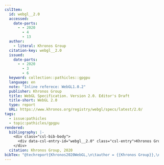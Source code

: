 ```yaml
---
cslItem:
  id: webgl__2.0
  accessed:
    date-parts:
      - - 2020
        - 4
        - 13
  author:
    - literal: Khronos Group
  citation-key: webgl__2.0
  issued:
    date-parts:
      - - 2020
        - 3
        - 6
  keyword: collection::pathicles::gpgpu
  language: en
  note: "Inline referece: WebGL1.0.2"
  publisher: Khronos Group
  title: WebGL Specification. Version 2.0. Editor's Draft
  title-short: WebGL 2.0
  type: report
  URL: https://www.khronos.org/registry/webgl/specs/latest/2.0/
tags:
  - issue:pathicles
  - topic:pathicles/gpgpu
rendered:
  bibliography: |-
    <div class="csl-bib-body">
      <div data-csl-entry-id="webgl__2.0" class="csl-entry">Khronos Group 2020 <i>WebGL Specification. Version 2.0. Editor’s Draft</i>. Khronos Group. Available at: <a href='https://www.khronos.org/registry/webgl/specs/latest/2.0/'>https://www.khronos.org/registry/webgl/specs/latest/2.0/</a> (Accessed: April 13, 2020).</div>
    </div>
  citation: Khronos Group, 2020
bibTex: "@techreport{Khronos2020WebGL,\n\tauthor = {{Khronos Group}},\n\tyear = {2020},\n\tmonth = {mar 6},\n\tnote = {Inline referece: WebGL1.0.2},\n\tinstitution = {Khronos Group},\n\ttitle = {WebGL {Specification}. {Version} 2.0. {Editor}'s {Draft}},\n}\n\n"
---
```


